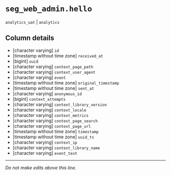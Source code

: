 # `seg_web_admin.hello`
`analytics_uat` | `analytics`

## Column details
* [character varying] `id`
* [timestamp without time zone] `received_at`
* [bigint]    `uuid`
* [character varying] `context_page_path`
* [character varying] `context_user_agent`
* [character varying] `event`
* [timestamp without time zone] `original_timestamp`
* [timestamp without time zone] `sent_at`
* [character varying] `anonymous_id`
* [bigint]    `context_attempts`
* [character varying] `context_library_version`
* [character varying] `context_locale`
* [character varying] `context_metrics`
* [character varying] `context_page_search`
* [character varying] `context_page_url`
* [timestamp without time zone] `timestamp`
* [timestamp without time zone] `uuid_ts`
* [character varying] `context_ip`
* [character varying] `context_library_name`
* [character varying] `event_text`

-------------------------------------------------------------------------------
*Do not make edits above this line.*
